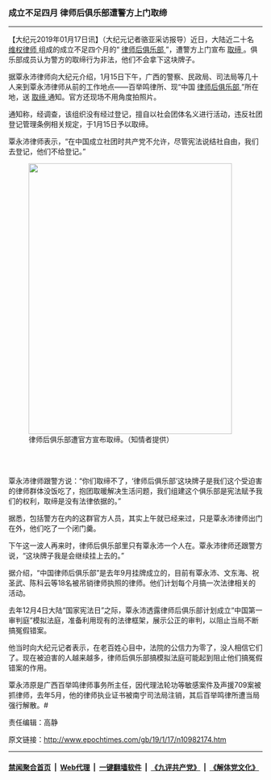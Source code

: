 ### 成立不足四月 律师后俱乐部遭警方上门取缔
------------------------

<p>
 【大纪元2019年01月17日讯】（大纪元记者骆亚采访报导）近日，大陆近二十名
 <a href="http://www.epochtimes.com/gb/tag/%E7%BB%B4%E6%9D%83%E5%BE%8B%E5%B8%88.html">
  维权律师
 </a>
 组成的成立不足四个月的“
 <a href="http://www.epochtimes.com/gb/tag/%E5%BE%8B%E5%B8%88%E5%90%8E%E4%BF%B1%E4%B9%90%E9%83%A8.html">
  律师后俱乐部
 </a>
 ”，遭警方上门宣布
 <a href="http://www.epochtimes.com/gb/tag/%E5%8F%96%E7%BC%94.html">
  取缔
 </a>
 。俱乐部成员认为警方的取缔行为非法，他们不会拿下这块牌子。
</p>
<p>
 据覃永沛律师向大纪元介绍，1月15日下午，广西的警察、民政局、司法局等几十人来到覃永沛律师从前的工作地点——百举鸣律所、现“中国
 <a href="http://www.epochtimes.com/gb/tag/%E5%BE%8B%E5%B8%88%E5%90%8E%E4%BF%B1%E4%B9%90%E9%83%A8.html">
  律师后俱乐部
 </a>
 ”所在地，送
 <a href="http://www.epochtimes.com/gb/tag/%E5%8F%96%E7%BC%94.html">
  取缔
 </a>
 通知。官方还现场不用角度拍照片。
</p>
<p>
 通知称，经调查，该组织没有经过登记，擅自以社会团体名义进行活动，违反社团登记管理条例相关规定，于1月15日予以取缔。
</p>
<p>
 覃永沛律师表示，“在中国成立社团时共产党不允许，尽管宪法说结社自由，我们去登记，他们不给登记。”
</p>
<figure class="wp-caption aligncenter" id="attachment_10982262" style="width: 403px">
 <a href="http://i.epochtimes.com/assets/uploads/2019/01/409bc2009df73ad027131d344aac34d7.png">
  <img alt="" class=" wp-image-10982262" height="536" src="http://i.epochtimes.com/assets/uploads/2019/01/409bc2009df73ad027131d344aac34d7.png" width="403"/>
 </a>
 <br/><figcaption class="wp-caption-text">
  律师后俱乐部遭官方宣布取缔。（知情者提供）
 </figcaption><br/>
</figure><br/>
<p>
 覃永沛律师跟警方说：“你们取缔不了，‘律师后俱乐部’这块牌子是我们这个受迫害的律师群体没饭吃了，抱团取暖解决生活问题，我们组建这个俱乐部是宪法赋予我们的权利，取缔是没有法律依据的。”
</p>
<p>
 据悉，包括警方在内的这群官方人员，其实上午就已经来过，只是覃永沛律师出门在外，他们吃了一个闭门羹。
</p>
<p>
 下午这一波人再来时，律师后俱乐部里只有覃永沛一个人在。覃永沛律师还跟警方说，“这块牌子我是会继续挂上去的。”
</p>
<p>
 据介绍，“中国律师后俱乐部”是去年9月挂牌成立的，目前有覃永沛、文东海、祝圣武、陈科云等18名被吊销律师执照的律师。他们计划每个月搞一次法律相关的活动。
</p>
<p>
 去年12月4日大陆“国家宪法日”之际，覃永沛透露律师后俱乐部计划成立“中国第一审判庭”模拟法庭，准备利用现有的法律框架，展示公正的审判，以阻止当局不断搞冤假错案。
</p>
<p>
 他当时向大纪元记者表示，在老百姓心目中，法院的公信力为零了，没人相信它们了。现在被迫害的人越来越多，律师后俱乐部搞模拟法庭可能起到阻止他们搞冤假错案的作用。
</p>
<p>
 覃永沛原是广西百举鸣律师事务所主任，因代理法轮功等敏感案件及声援709案被抓律师，去年5月，他的律师执业证书被南宁司法局注销，其后百举鸣律所遭当局强行解散。#
</p>
<p>
 责任编辑：高静
</p>

原文链接：http://www.epochtimes.com/gb/19/1/17/n10982174.htm


------------------------
#### [禁闻聚合首页](https://github.com/gfw-breaker/banned-news/blob/master/README.md) &nbsp;|&nbsp; [Web代理](https://github.com/gfw-breaker/open-proxy/blob/master/README.md) &nbsp;|&nbsp; [一键翻墙软件](https://github.com/gfw-breaker/nogfw/blob/master/README.md) &nbsp;|&nbsp; [《九评共产党》](https://github.com/gfw-breaker/9ping.md/blob/master/README.md#九评之一评共产党是什么) &nbsp;|&nbsp; [《解体党文化》](https://github.com/gfw-breaker/jtdwh.md/blob/master/README.md#绪论)